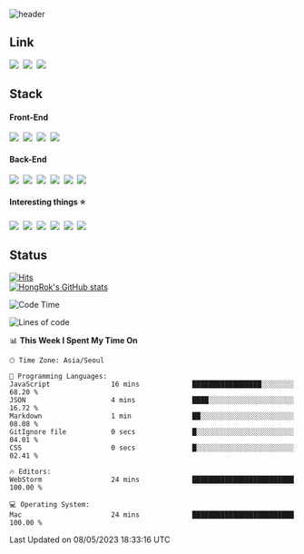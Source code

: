 ![header](https://capsule-render.vercel.app/api?type=waving&color=065ac9&height=300&section=header&text=HongRok%20K.&fontSize=80&animation=fadeIn&fontColor=FFFFFF&fontAlignY=45)

## Link
<a href="https://instagram.com/hlog2e"><img src="https://img.shields.io/badge/Instagram-E4405F?style=for-the-badge&logo=Instagram&logoColor=white"/></a>&nbsp;
<a href="http://qr.kakao.com/talk/3JA.ajCCzW9BVj218iY56kAPwNA-"><img src="https://img.shields.io/badge/hlog2e-FFCD00?style=for-the-badge&logo=KakaoTalk&logoColor=white"/></a>&nbsp;
<img src="https://img.shields.io/badge/HongRok%237777-5865F2?style=for-the-badge&logo=Discord&logoColor=white"/>&nbsp;

## Stack
#### Front-End
<img src="https://img.shields.io/badge/React-61DAFB?style=flat-square&logo=React&logoColor=white"/>&nbsp;
<img src="https://img.shields.io/badge/Next.js-000000?style=flat-square&logo=Next.js&logoColor=white"/>&nbsp;
<img src="https://img.shields.io/badge/JavaScript-F7DF1E?style=flat-square&logo=JavaScript&logoColor=white"/>&nbsp;
<img src="https://img.shields.io/badge/Tailwind CSS-06B6D4?style=flat-square&logo=Tailwind CSS&logoColor=white"/>&nbsp;
#### Back-End
<img src="https://img.shields.io/badge/Node.js-339933?style=flat-square&logo=Node.js&logoColor=white"/>&nbsp; 
<img src="https://img.shields.io/badge/Express-000000?style=flat-square&logo=Express&logoColor=white"/>&nbsp; 
<img src="https://img.shields.io/badge/Docker-2496ED?style=flat-square&logo=Docker&logoColor=white"/>&nbsp; 
<img src="https://img.shields.io/badge/MySQL-4479A1?style=flat-square&logo=MySQL&logoColor=white"/>&nbsp; 
<img src="https://img.shields.io/badge/MariaDB-003545?style=flat-square&logo=MariaDB&logoColor=white"/>&nbsp; 
<img src="https://img.shields.io/badge/Firebase-FFCA28?style=flat-square&logo=Firebase&logoColor=white"/>&nbsp; 
#### Interesting things ⭐️
<img src="https://img.shields.io/badge/Python-3776AB?style=flat-square&logo=Python&logoColor=white"/>&nbsp;
<img src="https://img.shields.io/badge/OpenCV-5C3EE8?style=flat-square&logo=5C3EE8&logoColor=white"/>&nbsp; 
<img src="https://img.shields.io/badge/C-A8B9CC?style=flat-square&logo=C&logoColor=white"/>&nbsp; 
<img src="https://img.shields.io/badge/Arduino-00979D?style=flat-square&logo=Arduino&logoColor=white"/>&nbsp; 
<img src="https://img.shields.io/badge/Home%20Assistant-41BDF5?style=flat-square&logo=Home%20Assistant&logoColor=white"/>&nbsp; 
<img src="https://img.shields.io/badge/Raspberry%20Pi-A22846?style=flat-square&logo=Raspberry%20Pi&logoColor=white"/>&nbsp; 

## Status
[![Hits](https://hits.seeyoufarm.com/api/count/incr/badge.svg?url=https%3A%2F%2Fgithub.com%2Fhlog2e&count_bg=%2358CAFB&title_bg=%23555555&icon=&icon_color=%23E7E7E7&title=hits&edge_flat=false)](https://hits.seeyoufarm.com)<br/>
[![HongRok's GitHub stats](https://github-readme-stats.vercel.app/api?username=hlog2e)](https://github.com/anuraghazra/github-readme-stats)
<!--START_SECTION:waka-->
![Code Time](http://img.shields.io/badge/Code%20Time-324%20hrs%2051%20mins-blue)

![Lines of code](https://img.shields.io/badge/From%20Hello%20World%20I%27ve%20Written-380.1%20thousand%20lines%20of%20code-blue)

📊 **This Week I Spent My Time On** 

```text
🕑︎ Time Zone: Asia/Seoul

💬 Programming Languages: 
JavaScript               16 mins             █████████████████░░░░░░░░   68.20 % 
JSON                     4 mins              ████░░░░░░░░░░░░░░░░░░░░░   16.72 % 
Markdown                 1 min               ██░░░░░░░░░░░░░░░░░░░░░░░   08.08 % 
GitIgnore file           0 secs              █░░░░░░░░░░░░░░░░░░░░░░░░   04.01 % 
CSS                      0 secs              █░░░░░░░░░░░░░░░░░░░░░░░░   02.41 % 

🔥 Editors: 
WebStorm                 24 mins             █████████████████████████   100.00 % 

💻 Operating System: 
Mac                      24 mins             █████████████████████████   100.00 % 
```


 Last Updated on 08/05/2023 18:33:16 UTC
<!--END_SECTION:waka-->

